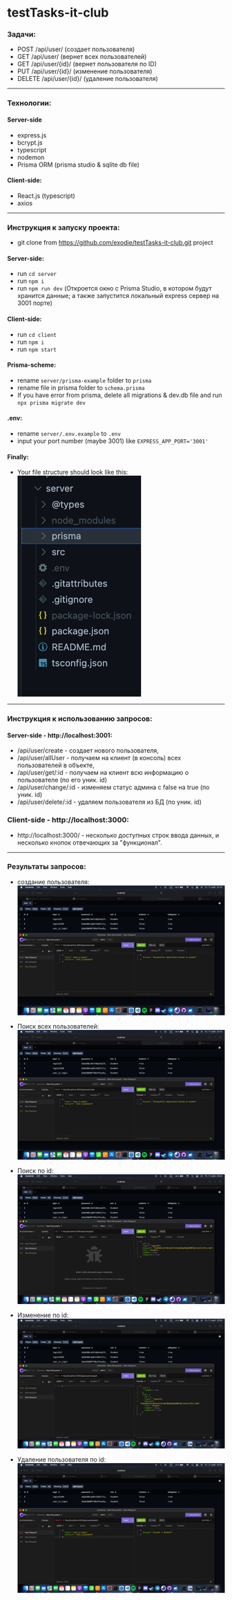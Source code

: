 # testTasks-it-club

### Задачи:
- POST /api/user/ (создает пользователя)
- GET /api/user/ (вернет всех пользователей)
- GET /api/user/{id}/ (вернет пользователя по ID)
- PUT /api/user/{id}/ (изменение пользователя)
- DELETE /api/user/{id}/ (удаление пользователя)

---

### Технологии:
#### Server-side
- express.js
- bcrypt.js
- typescript
- nodemon
- Prisma ORM (prisma studio & sqlite db file)

#### Client-side: 
- React.js (typescript)
- axios

---
### Инструкция к запуску проекта:
- git clone from https://github.com/exodie/testTasks-it-club.git project
#### Server-side:
- run `cd server`
- run `npm i`
- run `npm run dev` (Откроется окно с Prisma Studio, в котором будут хранится данные; а также запустится локальный express сервер на 3001 порте)

#### Client-side:
- run `cd client`
- run `npm i`
- run `npm start`

#### Prisma-scheme:
- rename `server/prisma-example` folder to `prisma`
- rename file in prisma folder to `schema.prisma`
- If you have error from prisma, delete all migrations & dev.db file and run `npx prisma migrate dev`

#### .env:
- rename `server/.env.example` to `.env`
- input your port number (maybe 3001) like `EXPRESS_APP_PORT='3001'`

#### Finally:
- Your file structure should look like this: ![example](../photo/example.png)

---
### Инструкция к использованию запросов:
#### Server-side - http://localhost:3001:
- /api/user/create - создает нового пользователя,
- /api/user/allUser - получаем на клиент (в консоль) всех пользователей в объекте,
- /api/user/get/:id - получаем на клиент всю информацию о пользователе (по его уник. id)
- /api/user/change/:id - изменяем статус админа с false на true (по уник. id)
- /api/user/delete/:id - удаляем пользователя из БД (по уник. id)

### Client-side - http://localhost:3000:
- http://localhost:3000/ - несколько доступных строк ввода данных, и несколько кнопок отвечающих за "функционал".

---
### Результаты запросов:
- создание пользователя: ![userCreate](../photo/create.png)

- Поиск всех пользователей: ![userFindAll](../photo/userfindall.png)

- Поиск по id: ![userFindId](../photo/userfindid.png)

- Изменение по id: ![userChangeId](../photo/userchangeid.png)

- Удаление пользователя по id: ![userDelete](../photo/deleteuser.png)
